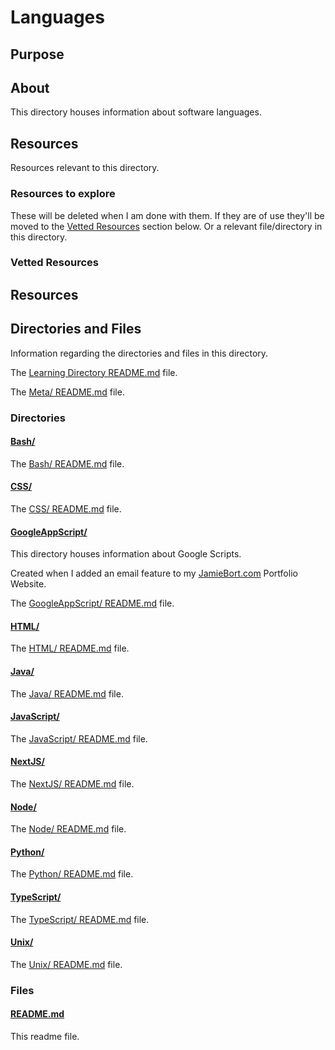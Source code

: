 # Languages

## Purpose

<!-- The purpose of this directory is to [...]. -->

## About

This directory houses information about software languages.

<!-- [Some information about this directory.] -->

## Resources

Resources relevant to this directory.

### Resources to explore

These will be deleted when I am done with them. If they are of use they'll be moved to the [Vetted Resources](#vetted-resources) section below. Or a relevant file/directory in this directory.

<!-- - first resource

- second resource -->

### Vetted Resources

## Resources

## Directories and Files

Information regarding the directories and files in this directory.

<!-- Navigate back to the [parent_readme_file/ README.md](../README.md) -->

The [Learning Directory README.md](../README.md) file.

The [Meta/ README.md](../Meta/README.md) file.

### Directories

#### [Bash/](./Bash/)

<!-- [About_this_directory.]

[More_info_about_this_directory.] -->

The [Bash/ README.md](./Bash/README.md) file.

<!-- The `directory_name/` [README.md](./directory_name/README.md) file. -->

#### [CSS/](./CSS/)

<!-- [About_this_directory.]

[More_info_about_this_directory.] -->

The [CSS/ README.md](./CSS/README.md) file.

<!-- The `directory_name/` [README.md](./directory_name/README.md) file. -->

#### [GoogleAppScript/](./GoogleAppScript/)

This directory houses information about Google Scripts.

Created when I added an email feature to my [JamieBort.com](https://JamieBort.com) Portfolio Website.

The [GoogleAppScript/ README.md](./GoogleAppScript/README.md) file.

<!-- The `directory_name/` [README.md](./directory_name/README.md) file. -->

#### [HTML/](./HTML/)

<!-- [About_this_directory.]

[More_info_about_this_directory.] -->

The [HTML/ README.md](./HTML/README.md) file.

<!-- The `directory_name/` [README.md](./directory_name/README.md) file. -->

#### [Java/](./Java/)

<!-- [About_this_directory.]

[More_info_about_this_directory.] -->

The [Java/ README.md](./Java/README.md) file.

<!-- The `directory_name/` [README.md](./directory_name/README.md) file. -->

#### [JavaScript/](./JavaScript/)

<!-- [About_this_directory.]

[More_info_about_this_directory.] -->

The [JavaScript/ README.md](./JavaScript/README.md) file.

<!-- The `directory_name/` [README.md](./directory_name/README.md) file. -->

#### [NextJS/](./NextJS/)

<!-- [About_this_directory.]

[More_info_about_this_directory.] -->

The [NextJS/ README.md](./NextJS/README.md) file.

<!-- The `directory_name/` [README.md](./directory_name/README.md) file. -->

#### [Node/](./Node/)

<!-- [About_this_directory.]

[More_info_about_this_directory.] -->

The [Node/ README.md](./Node/README.md) file.

<!-- The `directory_name/` [README.md](./directory_name/README.md) file. -->

#### [Python/](./Python/)

<!-- [About_this_directory.]

[More_info_about_this_directory.] -->

The [Python/ README.md](./Python/README.md) file.

<!-- The `directory_name/` [README.md](./directory_name/README.md) file. -->

#### [TypeScript/](./TypeScript/)

<!-- [About_this_directory.]

[More_info_about_this_directory.] -->

The [TypeScript/ README.md](./TypeScript/README.md) file.

<!-- The `directory_name/` [README.md](./directory_name/README.md) file. -->

#### [Unix/](./Unix/)

<!-- [About_this_directory.]

[More_info_about_this_directory.] -->

The [Unix/ README.md](./Unix/README.md) file.

<!-- The `directory_name/` [README.md](./directory_name/README.md) file. -->

### Files

<!-- #### [name_of_other_file_in_here.extension]()

[About_this_file.]

[More_info_about_this_file.] -->

#### [README.md](./README.md)

This readme file.
